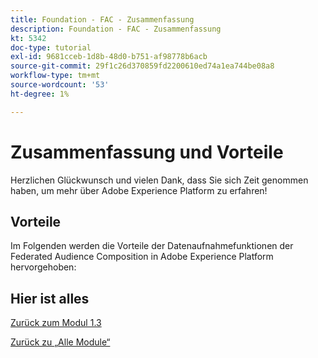 ```yaml
---
title: Foundation - FAC - Zusammenfassung
description: Foundation - FAC - Zusammenfassung
kt: 5342
doc-type: tutorial
exl-id: 9681cceb-1d8b-48d0-b751-af98778b6acb
source-git-commit: 29f1c26d370859fd2200610ed74a1ea744be08a8
workflow-type: tm+mt
source-wordcount: '53'
ht-degree: 1%

---
```


# Zusammenfassung und Vorteile

Herzlichen Glückwunsch und vielen Dank, dass Sie sich Zeit genommen haben, um mehr über Adobe Experience Platform zu erfahren!

## Vorteile

Im Folgenden werden die Vorteile der Datenaufnahmefunktionen der Federated Audience Composition in Adobe Experience Platform hervorgehoben:


## Hier ist alles

[Zurück zum Modul 1.3](./fac.md)

[Zurück zu „Alle Module“](../../../overview.md)
